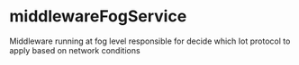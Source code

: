 # middlewareFogService
Middleware running at fog level responsible for decide which Iot protocol to apply based on network conditions
